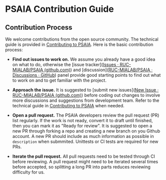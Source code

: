 # PSAIA Contribution Guide

## Contribution Process

We welcome contributions from the open source community. The technical guide is provided in [Contributing to PSAIA](../CONTRIBUTING.md). Here is the basic contribution process:

- **Find out issues to work on.**
We assume you already have a good idea on what to do, otherwise the [issue tracker]([Issues · RUC-MIALAB/PSAIA (github.com)](https://github.com/RUC-MIALAB/PSAIA/issues)) and [discussion]([RUC-MIALAB/PSAIA · Discussions · GitHub](https://github.com/RUC-MIALAB/PSAIA/discussions/)) panel provide good starting points to find out what to work on and to get familiar with the project.

- **Approach the issue.**
It is suggested to [submit new issues]([New Issue · RUC-MIALAB/PSAIA (github.com)](https://github.com/RUC-MIALAB/PSAIA/issues/new)) before coding out changes to involve more discussions and suggestions from development team. Refer to the technical guide in [Contributing to PSAIA](../CONTRIBUTING.md) when needed.

- **Open a pull request.** The PSAIA developers review the pull request (PR) list regularly. If the work is not ready, convert it to draft until finished, then you can mark it as "Ready for review". It is suggested to open a new PR through forking a repo and creating a new branch on you Github account. A new PR should include as much information as possible in `description` when submmited. Unittests or CI tests are required for new PRs.

- **Iterate the pull request.**
All pull requests need to be tested through CI before reviewing. A pull request might need to be iterated several times before accepted, so splitting a long PR into parts reduces reviewing difficulty for us.
